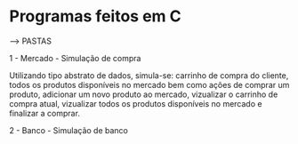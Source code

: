 # Programas feitos em C


--> PASTAS

1 - Mercado - Simulação de compra
  
   Utilizando tipo abstrato de dados, simula-se: carrinho de compra do cliente, todos os produtos disponíveis no mercado bem como ações de comprar um produto,       adicionar um novo produto ao mercado, vizualizar o carrinho de compra atual, vizualizar todos os produtos disponíveis no mercado e finalizar a comprar.

2 - Banco - Simulação de banco
